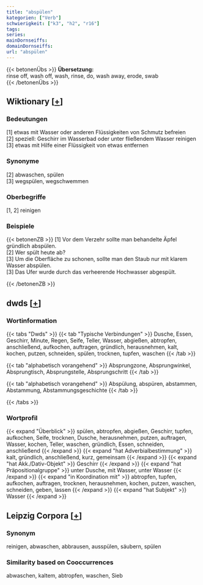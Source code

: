 ```yaml
---
title: "abspülen"
kategorien: ["Verb"]
schwierigkeit: ["k3", "h2", "r16"]
tags:
series:
mainDornseiffs:
domainDornseiffs:
url: "abspülen"
---
```


{{< betonenÜbs >}}
**Übersetzung:**  
rinse off, wash off, wash, rinse, do, wash away, erode, swab  
{{< /betonenÜbs >}}

## Wiktionary [[+](https://de.wiktionary.org/wiki/abspülen)]

### Bedeutungen
[1] etwas mit Wasser oder anderen Flüssigkeiten von Schmutz befreien  
[2] speziell: Geschirr im Wasserbad oder unter fließendem Wasser reinigen  
[3] etwas mit Hilfe einer Flüssigkeit von etwas entfernen  

### Synonyme
[2] abwaschen, spülen  
[3] wegspülen, wegschwemmen  

### Oberbegriffe
[1, 2] reinigen  

### Beispiele
{{< betonenZB >}}
[1] Vor dem Verzehr sollte man behandelte Äpfel gründlich abspülen.  
[2] Wer spült heute ab?  
[3] Um die Oberfläche zu schonen, sollte man den Staub nur mit klarem Wasser abspülen.  
[3] Das Ufer wurde durch das verheerende Hochwasser abgespült.  

{{< /betonenZB >}}


## dwds [[+](https://www.dwds.de/wb/abspülen)]

### Wortinformation
{{< tabs "Dwds" >}}
{{< tab "Typische Verbindungen" >}}
Dusche, Essen, Geschirr, Minute, Regen, Seife, Teller, Wasser, abgießen, abtropfen, anschließend, aufkochen, auftragen, gründlich, herausnehmen, kalt, kochen, putzen, schneiden, spülen, trocknen, tupfen, waschen
{{< /tab >}}

{{< tab "alphabetisch vorangehend" >}}
Absprungzone, Absprungwinkel, Absprungtisch, Absprungstelle, Absprungschritt
{{< /tab >}}

{{< tab "alphabetisch vorangehend" >}}
Abspülung, abspüren, abstammen, Abstammung, Abstammungsgeschichte
{{< /tab >}}

{{< /tabs >}}

### Wortprofil
{{< expand "Überblick" >}} spülen, abtropfen, abgießen, Geschirr, tupfen, aufkochen, Seife, trocknen, Dusche, herausnehmen, putzen, auftragen, Wasser, kochen, Teller, waschen, gründlich, Essen, schneiden, anschließend {{< /expand >}}
{{< expand "hat Adverbialbestimmung" >}} kalt, gründlich, anschließend, kurz, gemeinsam {{< /expand >}}
{{< expand "hat Akk./Dativ-Objekt" >}} Geschirr {{< /expand >}}
{{< expand "hat Präpositionalgruppe" >}} unter Dusche, mit Wasser, unter Wasser {{< /expand >}}
{{< expand "in Koordination mit" >}} abtropfen, tupfen, aufkochen, auftragen, trocknen, herausnehmen, kochen, putzen, waschen, schneiden, geben, lassen {{< /expand >}}
{{< expand "hat Subjekt" >}} Wasser {{< /expand >}}

## Leipzig Corpora [[+](https://corpora.uni-leipzig.de/en/res?word=abspülen&corpusId=deu_newscrawl-public_2018)]


### Synonym
reinigen, abwaschen, abbrausen, ausspülen, säubern, spülen


### Similarity based on Cooccurrences
abwaschen, kaltem, abtropfen, waschen, Sieb

